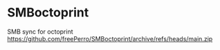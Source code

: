 # SMBoctoprint
SMB sync for octoprint
https://github.com/freePerro/SMBoctoprint/archive/refs/heads/main.zip